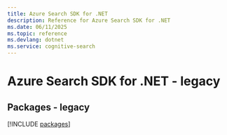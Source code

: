 ```yaml
---
title: Azure Search SDK for .NET
description: Reference for Azure Search SDK for .NET
ms.date: 06/11/2025
ms.topic: reference
ms.devlang: dotnet
ms.service: cognitive-search
---
```

# Azure Search SDK for .NET - legacy
## Packages - legacy
[!INCLUDE [packages](search-index.md)]